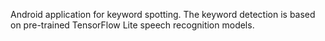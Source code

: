 Android application for keyword spotting. The keyword detection is based on pre-trained TensorFlow Lite speech recognition models.
